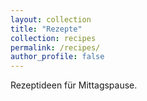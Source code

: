 ```yaml
---
layout: collection
title: "Rezepte"
collection: recipes
permalink: /recipes/
author_profile: false
---
```


Rezeptideen für Mittagspause.
